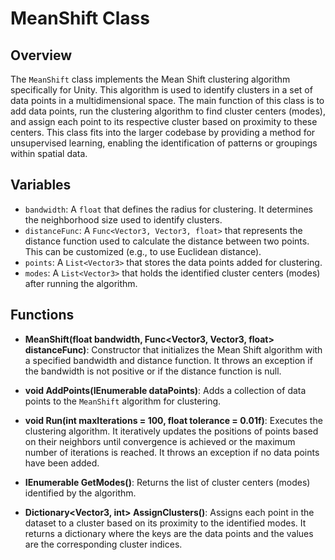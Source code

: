 # MeanShift Class

## Overview
The `MeanShift` class implements the Mean Shift clustering algorithm specifically for Unity. This algorithm is used to identify clusters in a set of data points in a multidimensional space. The main function of this class is to add data points, run the clustering algorithm to find cluster centers (modes), and assign each point to its respective cluster based on proximity to these centers. This class fits into the larger codebase by providing a method for unsupervised learning, enabling the identification of patterns or groupings within spatial data.

## Variables
- `bandwidth`: A `float` that defines the radius for clustering. It determines the neighborhood size used to identify clusters.
- `distanceFunc`: A `Func<Vector3, Vector3, float>` that represents the distance function used to calculate the distance between two points. This can be customized (e.g., to use Euclidean distance).
- `points`: A `List<Vector3>` that stores the data points added for clustering.
- `modes`: A `List<Vector3>` that holds the identified cluster centers (modes) after running the algorithm.

## Functions
- **MeanShift(float bandwidth, Func<Vector3, Vector3, float> distanceFunc)**: Constructor that initializes the Mean Shift algorithm with a specified bandwidth and distance function. It throws an exception if the bandwidth is not positive or if the distance function is null.

- **void AddPoints(IEnumerable<Vector3> dataPoints)**: Adds a collection of data points to the `MeanShift` algorithm for clustering.

- **void Run(int maxIterations = 100, float tolerance = 0.01f)**: Executes the clustering algorithm. It iteratively updates the positions of points based on their neighbors until convergence is achieved or the maximum number of iterations is reached. It throws an exception if no data points have been added.

- **IEnumerable<Vector3> GetModes()**: Returns the list of cluster centers (modes) identified by the algorithm.

- **Dictionary<Vector3, int> AssignClusters()**: Assigns each point in the dataset to a cluster based on its proximity to the identified modes. It returns a dictionary where the keys are the data points and the values are the corresponding cluster indices.